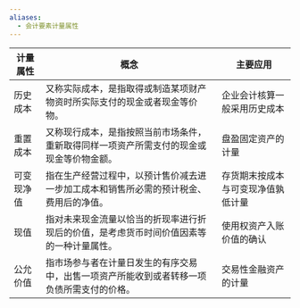 ```yaml
---
aliases:
  - 会计要素计量属性
---
```

| 计量属性  | 概念                                            | 主要应用              |
| ----- | --------------------------------------------- | ----------------- |
| 历史成本  | 又称实际成本，是指取得或制造某项财产物资时所实际支付的现金或者现金等价物。         | 企业会计核算一般采用历史成本    |
| 重置成本  | 又称现行成本，是指按照当前市场条件，重新取得同样一项资产所需支付的现金或现金等价物金额。  | 盘盈固定资产的计量         |
| 可变现净值 | 指在生产经营过程中，以预计售价减去进一步加工成本和销售所必需的预计税金、费用后的净值。   | 存货期末按成本与可变现净值孰低计量 |
| 现值    | 指对未来现金流量以恰当的折现率进行折现后的价值，是考虑货币时间价值因素等的一种计量属性。  | 使用权资产入账价值的确认      |
| 公允价值  | 指市场参与者在计量日发生的有序交易中，出售一项资产所能收到或者转移一项负债所需支付的价格。 | 交易性金融资产的计量        |
